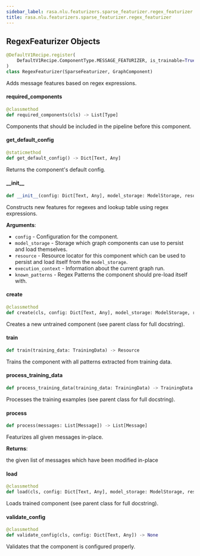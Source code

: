 ```yaml
---
sidebar_label: rasa.nlu.featurizers.sparse_featurizer.regex_featurizer
title: rasa.nlu.featurizers.sparse_featurizer.regex_featurizer
---
```

## RegexFeaturizer Objects

```python
@DefaultV1Recipe.register(
    DefaultV1Recipe.ComponentType.MESSAGE_FEATURIZER, is_trainable=True
)
class RegexFeaturizer(SparseFeaturizer, GraphComponent)
```

Adds message features based on regex expressions.

#### required\_components

```python
@classmethod
def required_components(cls) -> List[Type]
```

Components that should be included in the pipeline before this component.

#### get\_default\_config

```python
@staticmethod
def get_default_config() -> Dict[Text, Any]
```

Returns the component&#x27;s default config.

#### \_\_init\_\_

```python
def __init__(config: Dict[Text, Any], model_storage: ModelStorage, resource: Resource, execution_context: ExecutionContext, known_patterns: Optional[List[Dict[Text, Text]]] = None) -> None
```

Constructs new features for regexes and lookup table using regex expressions.

**Arguments**:

- `config` - Configuration for the component.
- `model_storage` - Storage which graph components can use to persist and load
  themselves.
- `resource` - Resource locator for this component which can be used to persist
  and load itself from the `model_storage`.
- `execution_context` - Information about the current graph run.
- `known_patterns` - Regex Patterns the component should pre-load itself with.

#### create

```python
@classmethod
def create(cls, config: Dict[Text, Any], model_storage: ModelStorage, resource: Resource, execution_context: ExecutionContext) -> RegexFeaturizer
```

Creates a new untrained component (see parent class for full docstring).

#### train

```python
def train(training_data: TrainingData) -> Resource
```

Trains the component with all patterns extracted from training data.

#### process\_training\_data

```python
def process_training_data(training_data: TrainingData) -> TrainingData
```

Processes the training examples (see parent class for full docstring).

#### process

```python
def process(messages: List[Message]) -> List[Message]
```

Featurizes all given messages in-place.

**Returns**:

  the given list of messages which have been modified in-place

#### load

```python
@classmethod
def load(cls, config: Dict[Text, Any], model_storage: ModelStorage, resource: Resource, execution_context: ExecutionContext, **kwargs: Any, ,) -> RegexFeaturizer
```

Loads trained component (see parent class for full docstring).

#### validate\_config

```python
@classmethod
def validate_config(cls, config: Dict[Text, Any]) -> None
```

Validates that the component is configured properly.

